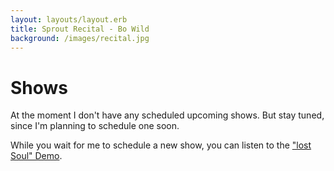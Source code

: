 ```yaml
---
layout: layouts/layout.erb
title: Sprout Recital - Bo Wild
background: /images/recital.jpg
---
```

# Shows

At the moment I don't have any scheduled upcoming shows. But stay tuned, since I'm planning to schedule one soon.

While you wait for me to schedule a new show, you can listen to the ["lost Soul" Demo](/media/lost_soul.m4a "play: Lost Soul").
